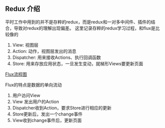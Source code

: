 ## Redux 介绍

平时工作中用到的并不是存粹的redux，而是redux和一对多中间件、插件的结合，导致对redux的理解出现偏差。
这里记录存粹的redux学习过程，和flux是比较像的


1. View: 视图层
2. Action: 动作，视图层发出的消息
3. Dispatcher: 用来接收Actions、执行回调函数
4. Store: 用来存放应用状态，一旦发生变动，就梯形Views要更新页面

[Flux流程图](http://www.ruanyifeng.com/blogimg/asset/2016/bg2016011503.png)

Flux的特点是数据的单向流动

1. 用户访问View
2. View 发出用户的Action
3. Dispatcher收到Action，要求Store进行相应的更新
4. Store更新后，发出一个change事件
5. View收到change事件后，更新页面